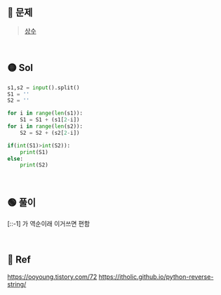 ## 🔴 문제
> [상수](https://www.acmicpc.net/problem/2908)

<br/>

## 🟡 Sol
```python
s1,s2 = input().split()
S1 = ''
S2 = ''

for i in range(len(s1)):
    S1 = S1 + (s1[2-i])
for i in range(len(s2)):
    S2 = S2 + (s2[2-i])

if(int(S1)>int(S2)):
    print(S1)
else:
    print(S2)
```
<br/>

## 🟢 풀이
[::-1] 가 역순이래 
이거쓰면 편함

<br/>

## 🔵 Ref
https://ooyoung.tistory.com/72
https://itholic.github.io/python-reverse-string/